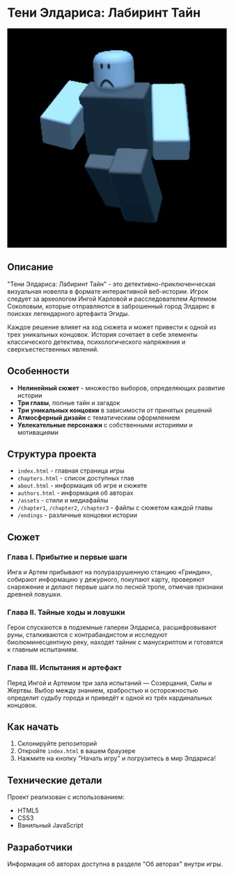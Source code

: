 # Тени Элдариса: Лабиринт Тайн

![Иконка проекта](assets/icon.jpg)

## Описание

"Тени Элдариса: Лабиринт Тайн" - это детективно-приключенческая визуальная новелла в формате интерактивной веб-истории. Игрок следует за археологом Ингой Карловой и расследователем Артемом Соколовым, которые отправляются в заброшенный город Элдарис в поисках легендарного артефакта Эгиды.

Каждое решение влияет на ход сюжета и может привести к одной из трех уникальных концовок. История сочетает в себе элементы классического детектива, психологического напряжения и сверхъестественных явлений.

## Особенности

- **Нелинейный сюжет** - множество выборов, определяющих развитие истории
- **Три главы**, полные тайн и загадок
- **Три уникальных концовки** в зависимости от принятых решений
- **Атмосферный дизайн** с тематическим оформлением
- **Увлекательные персонажи** с собственными историями и мотивациями

## Структура проекта

- `index.html` - главная страница игры
- `chapters.html` - список доступных глав
- `about.html` - информация об игре и сюжете
- `authors.html` - информация об авторах
- `/assets` - стили и медиафайлы
- `/chapter1`, `/chapter2`, `/chapter3` - файлы с сюжетом каждой главы
- `/endings` - различные концовки истории

## Сюжет

### Глава I. Прибытие и первые шаги

Инга и Артем прибывают на полуразрушенную станцию «Гриндин», собирают информацию у дежурного, покупают карту, проверяют снаряжение и делают первые шаги по лесной тропе, отмечая признаки древней ловушки.

### Глава II. Тайные ходы и ловушки

Герои спускаются в подземные галереи Элдариса, расшифровывают руны, сталкиваются с контрабандистом и исследуют биолюминесцентную реку, находят тайник с манускриптом и готовятся к главным испытаниям.

### Глава III. Испытания и артефакт

Перед Ингой и Артемом три зала испытаний — Созерцания, Силы и Жертвы. Выбор между знанием, храбростью и осторожностью определит судьбу города и приведёт к одной из трёх кардинальных концовок.

## Как начать

1. Склонируйте репозиторий
2. Откройте `index.html` в вашем браузере
3. Нажмите на кнопку "Начать игру" и погрузитесь в мир Элдариса!

## Технические детали

Проект реализован с использованием:

- HTML5
- CSS3
- Ванильный JavaScript

## Разработчики

Информация об авторах доступна в разделе "Об авторах" внутри игры.
